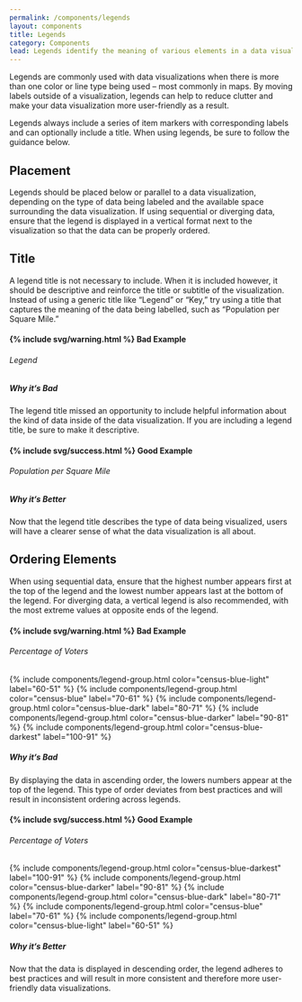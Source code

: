 ```yaml
---
permalink: /components/legends
layout: components
title: Legends
category: Components
lead: Legends identify the meaning of various elements in a data visualization and can be used as an alternative to labelling data directly.
---
```

<p>
  Legends are commonly used with data visualizations when there is more than one color or line type being used – most commonly in maps. By moving labels outside of a visualization, legends can help to reduce clutter and make your data visualization more user-friendly as a result.
</p>
<p>
  Legends always include a series of item markers with corresponding labels and can optionally include a title. When using legends, be sure to follow the guidance below.
</p>
<div id="placement">
  <h2>Placement</h2>
  <p>
    Legends should be placed below or parallel to a data visualization, depending on the type of data being labeled and the available space surrounding the data visualization. If using sequential or diverging data, ensure that the legend is displayed in a vertical format next to the visualization so that the data can be properly ordered.
  </p>
</div>
<div id="placement">
  <h2>Title</h2>
  <p>
    A legend title is not necessary to include. When it is included however, it should be descriptive and reinforce the title or subtitle of the visualization. Instead of using a generic title like “Legend” or “Key,” try using a title that captures the meaning of the data being labelled, such as “Population per Square Mile.”
  </p>
  <div class="component-examples clearfix">
    <div class="usa-chart-card example-side-by-side legend-title-example">
      <h4>{% include svg/warning.html %} Bad Example</h4>
      <h6 class="legend-title">Legend</h6>
      <h5 class="usa-color-heading">Why it‘s Bad</h5>
      <p>
        The legend title missed an opportunity to include helpful information about the kind of data inside of the data visualization. If you are including a legend title, be sure to make it descriptive.
      </p>
    </div>
    <div class="usa-chart-card example-side-by-side legend-title-example">
      <h4>{% include svg/success.html %} Good Example</h4>
      <h6 class="legend-title">Population per Square Mile</h6>
      <h5 class="usa-color-heading">Why it‘s Better</h5>
      <p>
        Now that the legend title describes the type of data being visualized, users will have a clearer sense of what the data visualization is all about.
      </p>
    </div>
  </div>
</div>
<div id="order">
  <h2>Ordering Elements</h2>
  <p>
    When using sequential data, ensure that the highest number appears first at the top of the legend and the lowest number appears last at the bottom of the legend. For diverging data, a vertical legend is also recommended, with the most extreme values at opposite ends of the legend.
  </p>
  <div class="component-examples clearfix">
    <div class="usa-chart-card example-side-by-side legend-number-example">
      <h4>{% include svg/warning.html %} Bad Example</h4>
      <div class="dvs-legend-numbers">
        <h6 class="legend-title">Percentage of Voters</h6>
        {% include components/legend-group.html color="census-blue-light" label="60-51" %}
        {% include components/legend-group.html color="census-blue" label="70-61" %}
        {% include components/legend-group.html color="census-blue-dark" label="80-71" %}
        {% include components/legend-group.html color="census-blue-darker" label="90-81" %}
        {% include components/legend-group.html color="census-blue-darkest" label="100-91" %}
      </div>
      <h5 class="usa-color-heading">Why it‘s Bad</h5>
      <p>
        By displaying the data in ascending order, the lowers numbers appear at
        the top of the legend. This type of order deviates from best practices
        and will result in inconsistent ordering across legends.
      </p>
    </div>
    <div class="usa-chart-card example-side-by-side legend-number-example">
      <h4>{% include svg/success.html %} Good Example</h4>
      <div class="dvs-legend-numbers">
        <h6 class="legend-title">Percentage of Voters</h6>
        {% include components/legend-group.html color="census-blue-darkest" label="100-91" %}
        {% include components/legend-group.html color="census-blue-darker" label="90-81" %}
        {% include components/legend-group.html color="census-blue-dark" label="80-71" %}
        {% include components/legend-group.html color="census-blue" label="70-61" %}
        {% include components/legend-group.html color="census-blue-light" label="60-51" %}
      </div>
      <h5 class="usa-color-heading">Why it‘s Better</h5>
      <p>
        Now that the data is displayed in descending order, the legend adheres
        to best practices and will result in more consistent and therefore more
        user-friendly data visualizations.
      </p>
    </div>
  </div>
</div>